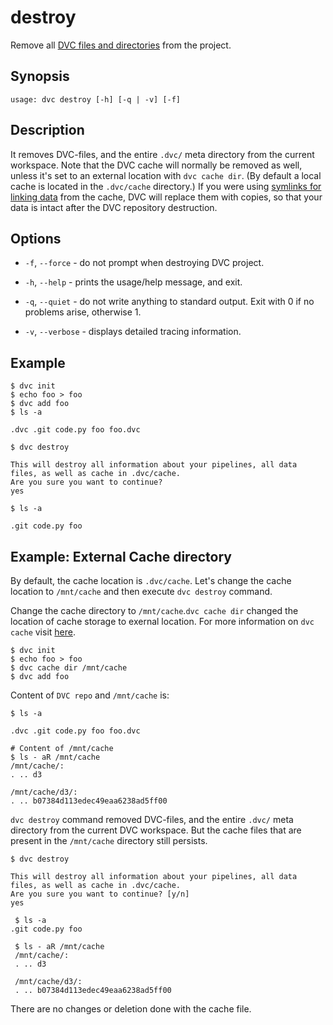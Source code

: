 # destroy

Remove all
[DVC files and directories](/doc/user-guide/dvc-files-and-directories) from the
project.

## Synopsis

```usage
usage: dvc destroy [-h] [-q | -v] [-f]
```

## Description

It removes DVC-files, and the entire `.dvc/` meta directory from the current
workspace. Note that the DVC cache will normally be removed as well, unless it's
set to an external location with `dvc cache dir`. (By default a local cache is
located in the `.dvc/cache` directory.) If you were using
[symlinks for linking data](/doc/user-guide/large-dataset-optimization) from the
cache, DVC will replace them with copies, so that your data is intact after the
DVC repository destruction.

## Options

- `-f`, `--force` - do not prompt when destroying DVC project.

- `-h`, `--help` - prints the usage/help message, and exit.

- `-q`, `--quiet` - do not write anything to standard output. Exit with 0 if no
  problems arise, otherwise 1.

- `-v`, `--verbose` - displays detailed tracing information.

## Example

```dvc
$ dvc init
$ echo foo > foo
$ dvc add foo
$ ls -a

.dvc .git code.py foo foo.dvc

$ dvc destroy

This will destroy all information about your pipelines, all data files, as well as cache in .dvc/cache.
Are you sure you want to continue?
yes

$ ls -a

.git code.py foo
```

## Example: External Cache directory

By default, the cache location is `.dvc/cache`. Let's change the cache location
to `/mnt/cache` and then execute `dvc destroy` command.

Change the cache directory to `/mnt/cache`.`dvc cache dir` changed the location
of cache storage to exernal location. For more information on `dvc cache` visit
[here](/doc/command-reference/cache-dir).

```dvc
$ dvc init
$ echo foo > foo
$ dvc cache dir /mnt/cache
$ dvc add foo

```

Content of `DVC repo` and `/mnt/cache` is:

```dvc
$ ls -a

.dvc .git code.py foo foo.dvc

# Content of /mnt/cache
$ ls - aR /mnt/cache
/mnt/cache/:
. .. d3

/mnt/cache/d3/:
. .. b07384d113edec49eaa6238ad5ff00
```

`dvc destroy` command removed DVC-files, and the entire `.dvc/` meta directory
from the current DVC workspace. But the cache files that are present in the
`/mnt/cache` directory still persists.

```dvc
$ dvc destroy

This will destroy all information about your pipelines, all data files, as well as cache in .dvc/cache.
Are you sure you want to continue? [y/n]
yes

 $ ls -a
.git code.py foo

 $ ls - aR /mnt/cache
 /mnt/cache/:
 . .. d3

 /mnt/cache/d3/:
 . .. b07384d113edec49eaa6238ad5ff00
```

There are no changes or deletion done with the cache file.
